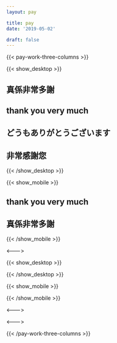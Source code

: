 ```yaml
---
layout: pay

title: pay
date: '2019-05-02'

draft: false
---
```


{{< pay-work-three-columns >}}

{{< show_desktop >}}

## 真係非常多謝

## thank you very much

## どうもありがとうございます

## 非常感謝您

  <div style="
  padding: 1rem;
  display: flex;
  flex-direction: column;
  justify-content: center;
  align-items: baseline;
  padding-top: 3rem;
  display: none;
  ">
    <div style="font-size: 1.3rem; padding-right: 2rem;">
      Question/問題/質問があります ?
    </div>
    <div style="
      display: flex; 
      flex-direction:row;
      width: 100%;
      justify-content: flex-start;
      align-items: center;
      ">
        <div style="height: 50px; width: 50px; margin-left: 1rem; padding: 0.3rem">
          <a href="//t.me/louislabs">
            <img src="/images/telegram.svg" alt="send louis a message !" />
          </a>
        </div>
        <div style="height: 50px; width: 50px; margin-left: 1rem">
          <a href='{{ getenv "WHATSAPP_NUMBER" }}'>
            <img src="/images/whatsapp.svg" alt="send louis a message !" />
          </a>
        </div>
        <div style="height: 50px; width: 50px; margin-left: 1rem; padding-left: 0.2rem">
          <a href='{{ getenv "DISCORD_LINK" }}'>
            <img src="/images/discord.svg" alt="send louis a message !" />
          </a>
        </div>
    </div>
  </div>

{{< /show_desktop >}}

{{< show_mobile >}}

## thank you very much

## 真係非常多謝

{{< /show_mobile >}}

<--->

{{< show_desktop >}}

  <div 
    class="qr-img" 
    style="background-image: url('./paycode.jpg'); ">
  </div>

{{< /show_desktop >}}

{{< show_mobile >}}

  <div id="payme-button" class="qr-img" style="background-image: url('./paycode.jpg'); "></div>

  <script>
    document.querySelector('#payme-button').addEventListener('click', (event)   => {
      window.location = "https://payme.hsbc/louiscklaw"
    });
  </script>

{{< /show_mobile >}}

<--->

<div class="qr-img" style="
background-image: url('./alipay.jpg'); 
background-size: contain;"></div>

<--->

<div class="qr-img" style="background-image: url('./tap_n_go.jpg'); background-size: contain;"></div>

{{< /pay-work-three-columns >}}
